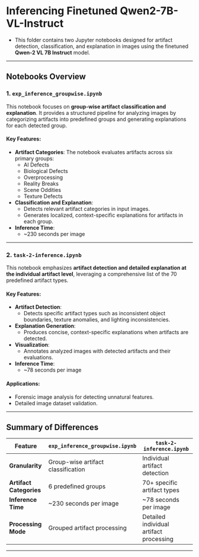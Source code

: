 # Inferencing Finetuned Qwen2-7B-VL-Instruct 

- This folder contains two Jupyter notebooks designed for artifact detection, classification, and explanation in images using the finetuned **Qwen-2 VL 7B Instruct** model. 
---

## **Notebooks Overview**

### 1. **`exp_inference_groupwise.ipynb`**
This notebook focuses on **group-wise artifact classification and explanation**. It provides a structured pipeline for analyzing images by categorizing artifacts into predefined groups and generating explanations for each detected group.

#### **Key Features**:
- **Artifact Categories**: The notebook evaluates artifacts across six primary groups:
  - AI Defects
  - Biological Defects
  - Overprocessing
  - Reality Breaks
  - Scene Oddities
  - Texture Defects
- **Classification and Explanation**:
  - Detects relevant artifact categories in input images.
  - Generates localized, context-specific explanations for artifacts in each group.
- **Inference Time**:
  - ~230 seconds per image

---

### 2. **`task-2-inference.ipynb`**
This notebook emphasizes **artifact detection and detailed explanation at the individual artifact level**, leveraging a comprehensive list of the 70 predefined artifact types.

#### **Key Features**:
- **Artifact Detection**:
  - Detects specific artifact types such as inconsistent object boundaries, texture anomalies, and lighting inconsistencies.
- **Explanation Generation**:
  - Produces concise, context-specific explanations when artifacts are detected.
- **Visualization**:
  - Annotates analyzed images with detected artifacts and their evaluations.
- **Inference Time**:
  - ~78 seconds per image  

#### **Applications**:
- Forensic image analysis for detecting unnatural features.
- Detailed image dataset validation.


---

## **Summary of Differences**
| Feature                           | `exp_inference_groupwise.ipynb`              | `task-2-inference.ipynb`              |
|------------------------------------|---------------------------------------------|---------------------------------------|
| **Granularity**                    | Group-wise artifact classification          | Individual artifact detection         |
| **Artifact Categories**            | 6 predefined groups                         | 70+ specific artifact types           |
| **Inference Time**                 | ~230 seconds per image                      | ~78 seconds per image                 |
| **Processing Mode**                | Grouped artifact processing                 | Detailed individual artifact processing |

--- 
